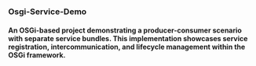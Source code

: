 ### Osgi-Service-Demo
#### An OSGi-based project demonstrating a producer-consumer scenario with separate service bundles. This implementation showcases service registration, intercommunication, and lifecycle management within the OSGi framework.
